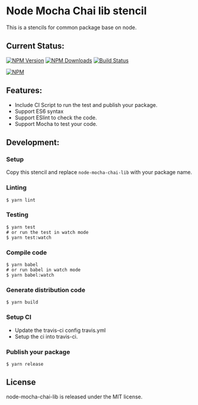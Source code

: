 # Node Mocha Chai lib stencil
This is a stencils for common package base on node.

## Current Status:

[![NPM Version](https://img.shields.io/npm/v/node-mocha-chai-lib.svg)](https://npmjs.org/package/node-mocha-chai-lib)
[![NPM Downloads](https://img.shields.io/npm/dm/node-mocha-chai-lib.svg)](https://npmjs.org/package/node-mocha-chai-lib)
[![Build Status](https://travis-ci.org/xqstencils/node-mocha-chai-lib.svg?branch=master)](https://travis-ci.org/xqstencils/node-mocha-chai-lib)

[![NPM](https://nodei.co/npm/node-mocha-chai-lib.png?downloads=true&downloadRank=true&stars=true)](https://nodei.co/npm/node-mocha-chai-lib/)

## Features:

* Include CI Script to run the test and publish your package.
* Support ES6 syntax
* Support ESlint to check the code.
* Support Mocha to test your code.

## Development:

### Setup

Copy this stencil and replace `node-mocha-chai-lib` with your package name.

### Linting

```
$ yarn lint
```

### Testing

```
$ yarn test
# or run the test in watch mode
$ yarn test:watch
```

### Compile code

```
$ yarn babel
# or run babel in watch mode
$ yarn babel:watch
```

### Generate distribution code

```
$ yarn build
```

### Setup CI

* Update the travis-ci config travis.yml
* Setup the ci into travis-ci.


### Publish your package

```
$ yarn release
```

## License

node-mocha-chai-lib is released under the MIT license.
